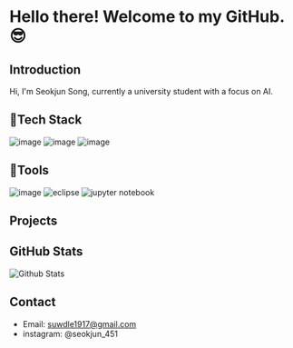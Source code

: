 # Hello there! Welcome to my GitHub.😎

## Introduction

Hi, I'm Seokjun Song, currently a university student with a focus on AI.

## 📌Tech Stack

![image](https://github.com/suwdle/suwdle/assets/133730992/bba0f0c5-d3a3-4b34-9be9-812226fa3163)
![image](https://github.com/suwdle/suwdle/assets/133730992/f33a245b-7e18-4ffc-9106-6aadccae22a8)
![image](https://github.com/suwdle/suwdle/assets/133730992/7741e1d1-29df-45d3-bfbb-cfd8caed57d6)


## 📌Tools

![image](https://github.com/suwdle/suwdle/assets/133730992/17eab122-b8b8-414d-8c8b-e2af4b7ff16d)
![eclipse](https://blog.kakaocdn.net/dn/yDaLZ/btqybe6iD7l/UN4AyPQeGQbmPpMteiGBO0/img.png)
![jupyter notebook](https://jupyter.org/assets/share.png)

## Projects



## GitHub Stats

![Github Stats](https://github-readme-stats.vercel.app/api?username=suwdle&show_icons=true&count_private=true)

## Contact

- Email: <suwdle1917@gmail.com>
- instagram: @seokjun_451
